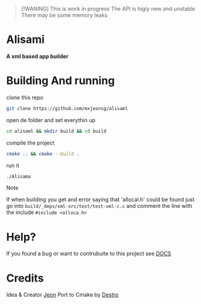 
>[!WANING]
> This is work in progress
> The API is higly new and unstable
> There may be some memory leaks

# Alisami

**A xml based app builder**

# Building And running

clone this repo 

``` bash
git clone https://github.com/mxjeonsg/alisaml
```
open de folder and set everythin up
```bash
cd alisaml && mkdir build && cd build
```

compile the project
```bash
cmake .. && cmake --build .
```

run it
```bash
./Alisama
```

>[!NOTE]
>
> If when building you get and error saying that 'allocal.h' could be found
> just go into ```build/_deps/xml-src/test/test-xml-c.c```
> and comment the line with the include ```#include <alloca.h>```


# Help?
If you found a bug or want to contrubuite to this project
see [DOCS](DOCS/doc.md)


# Credits
Idea & Creator [Jeon](https://github.com/mxjeonsg)
Port to Cmake by [Destro](https://github.com/destroK503)